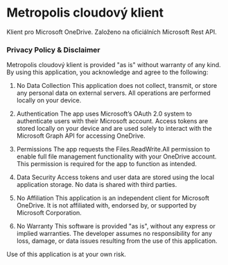 # Metropolis cloudový klient
Klient pro Microsoft OneDrive. Založeno na oficiálních Microsoft Rest API.


### Privacy Policy & Disclaimer

Metropolis cloudový klient is provided "as is" without warranty of any kind. By using this application, you acknowledge and agree to the following:

1. No Data Collection
This application does not collect, transmit, or store any personal data on external servers. All operations are performed locally on your device.

2. Authentication
The app uses Microsoft’s OAuth 2.0 system to authenticate users with their Microsoft account. Access tokens are stored locally on your device and are used solely to interact with the Microsoft Graph API for accessing OneDrive.

3. Permissions
The app requests the Files.ReadWrite.All permission to enable full file management functionality with your OneDrive account. This permission is required for the app to function as intended.

4. Data Security
Access tokens and user data are stored using the local application storage. No data is shared with third parties.

5. No Affiliation
This application is an independent client for Microsoft OneDrive. It is not affiliated with, endorsed by, or supported by Microsoft Corporation.

6. No Warranty
This software is provided "as is", without any express or implied warranties. The developer assumes no responsibility for any loss, damage, or data issues resulting from the use of this application.

Use of this application is at your own risk.
